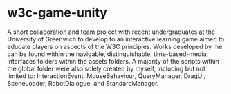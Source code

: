 # w3c-game-unity
A short collaboration and team project with recent undergraduates at the University of Greenwich to develop to an interactive learning game aimed to educate players on aspects of the W3C principles.
Works developed by me can be found within the navigable, distinguishable, time-based-media, interfaces folders within the assets folders. A majority of the scripts within the global folder were also solely created by myself, including but not limited to: InteractionEvent, MouseBehaviour, QueryManager, DragUI, SceneLoader, RobotDialogue, and StandardManager.
